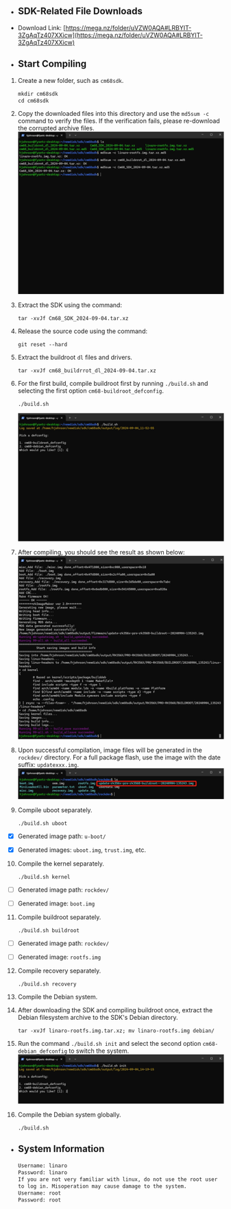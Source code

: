 - ## SDK-Related File Downloads

- Download Link: [https://mega.nz/folder/uVZW0AQA#LRBYIT-3ZgAqTz407XXicw](https://mega.nz/folder/uVZW0AQA#LRBYIT-3ZgAqTz407XXicw)

- ## Start Compiling

1. Create a new folder, such as `cm68sdk`.
   ```
   mkdir cm68sdk
   cd cm68sdk
   ```
2. Copy the downloaded files into this directory and use the `md5sum -c` command to verify the files. If the verification fails, please re-download the corrupted archive files. ![](https://raw.githubusercontent.com/zzcatvs/CM68_SDK/main/img/1.png)

3. Extract the SDK using the command:
   ```
   tar -xvJf Cm68_SDK_2024-09-04.tar.xz
   ```

4. Release the source code using the command:
   ```
   git reset --hard
   ```


5. Extract the buildroot `dl` files and drivers.

   ```
   tar -xvJf cm68_buildrrot_dl_2024-09-04.tar.xz
   ```


6. For the first build, compile buildroot first by running `./build.sh` and selecting the first option `cm68-buildroot_defconfig`.

   ```
   ./build.sh
   ```

   ![](https://raw.githubusercontent.com/zzcatvs/CM68_SDK/main/img/2.png)

7. After compiling, you should see the result as shown below: ![](https://raw.githubusercontent.com/zzcatvs/CM68_SDK/main/img/3.png)

8. Upon successful compilation, image files will be generated in the `rockdev/` directory. For a full package flash, use the image with the date suffix: `updatexxx.img`. ![](https://raw.githubusercontent.com/zzcatvs/CM68_SDK/main/img/4.png)

9. Compile uboot separately.

   ```
   ./build.sh uboot
   ```
- [x] 
  Generated image path: `u-boot/`


- [x] Generated images: `uboot.img`, `trust.img`, etc.


10. Compile the kernel separately.

     ```
     ./build.sh kernel
     ```

- [ ]  Generated image path: `rockdev/`


- [ ]  Generated image: `boot.img`


11. Compile buildroot separately.

     ```
     ./build.sh buildroot
     ```

- [ ]  Generated image path: `rockdev/`


- [ ]  Generated image: `rootfs.img`


12. Compile recovery separately.

     ```
     ./build.sh recovery
     ```

13. Compile the Debian system.

 1. After downloading the SDK and compiling buildroot once, extract the Debian filesystem archive to the SDK's Debian directory.

    ```
    tar -xvJf linaro-rootfs.img.tar.xz; mv linaro-rootfs.img debian/
    ```

 2. Run the command `./build.sh init` and select the second option `cm68-debian_defconfig` to switch the system. ![](https://raw.githubusercontent.com/zzcatvs/CM68_SDK/main/img/5.png)

 3. Compile the Debian system globally.

    ```
    ./build.sh
    ```

- ## System Information

    ```
    Username: linaro
    Password: linaro
    If you are not very familiar with linux, do not use the root user to log in. Misoperation may cause damage to the system.
    Username: root
    Password: root
    ```

